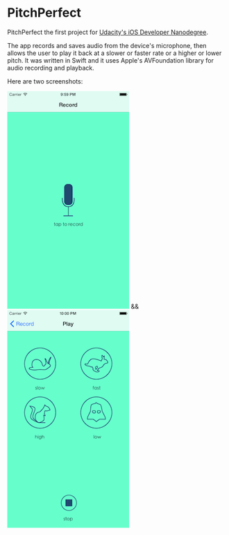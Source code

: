 PitchPerfect
============

PitchPerfect the first project for [Udacity's iOS Developer Nanodegree](https://www.udacity.com/course/nd003). 

The app records and saves audio from the device's microphone, then allows the user to play it back at a slower or faster rate or a higher or lower pitch. It was written in Swift and it uses Apple's AVFoundation library for audio recording and playback.

Here are two screenshots:

![recording screen](https://github.com/kellyi/pitchperfect/blob/master/pitchperfect1.png) && ![playback screen](https://github.com/kellyi/pitchperfect/blob/master/pitchperfect2.png)
